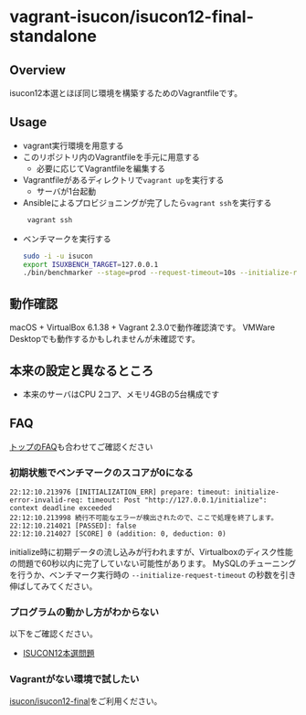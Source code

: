 # vagrant-isucon/isucon12-final-standalone

## Overview

isucon12本選とほぼ同じ環境を構築するためのVagrantfileです。

## Usage

* vagrant実行環境を用意する
* このリポジトリ内のVagrantfileを手元に用意する
  * 必要に応じてVagrantfileを編集する
* Vagrantfileがあるディレクトリで`vagrant up`を実行する
  * サーバが1台起動
* Ansibleによるプロビジョニングが完了したら`vagrant ssh`を実行する
  ```sh
   vagrant ssh
  ```
* ベンチマークを実行する
  ```sh
  sudo -i -u isucon
  export ISUXBENCH_TARGET=127.0.0.1
  ./bin/benchmarker --stage=prod --request-timeout=10s --initialize-request-timeout=60s
  ```

## 動作確認

macOS + VirtualBox 6.1.38 + Vagrant 2.3.0で動作確認済です。
VMWare Desktopでも動作するかもしれませんが未確認です。

## 本来の設定と異なるところ

* 本来のサーバはCPU 2コア、メモリ4GBの5台構成です

## FAQ

[トップのFAQ](../README.md#FAQ)も合わせてご確認ください

### 初期状態でベンチマークのスコアが0になる

```
22:12:10.213976 [INITIALIZATION_ERR] prepare: timeout: initialize-error-invalid-req: timeout: Post "http://127.0.0.1/initialize": context deadline exceeded
22:12:10.213998 続行不可能なエラーが検出されたので、ここで処理を終了します。
22:12:10.214021 [PASSED]: false
22:12:10.214027 [SCORE] 0 (addition: 0, deduction: 0)
```

initialize時に初期データの流し込みが行われますが、Virtualboxのディスク性能の問題で60秒以内に完了していない可能性があります。
MySQLのチューニングを行うか、ベンチマーク実行時の `--initialize-request-timeout` の秒数を引き伸ばしてみてください。

### プログラムの動かし方がわからない

以下をご確認ください。

- [ISUCON12本選問題](https://github.com/isucon/isucon12-final)

### Vagrantがない環境で試したい

[isucon/isucon12-final](https://github.com/isucon/isucon12-final)をご利用ください。
